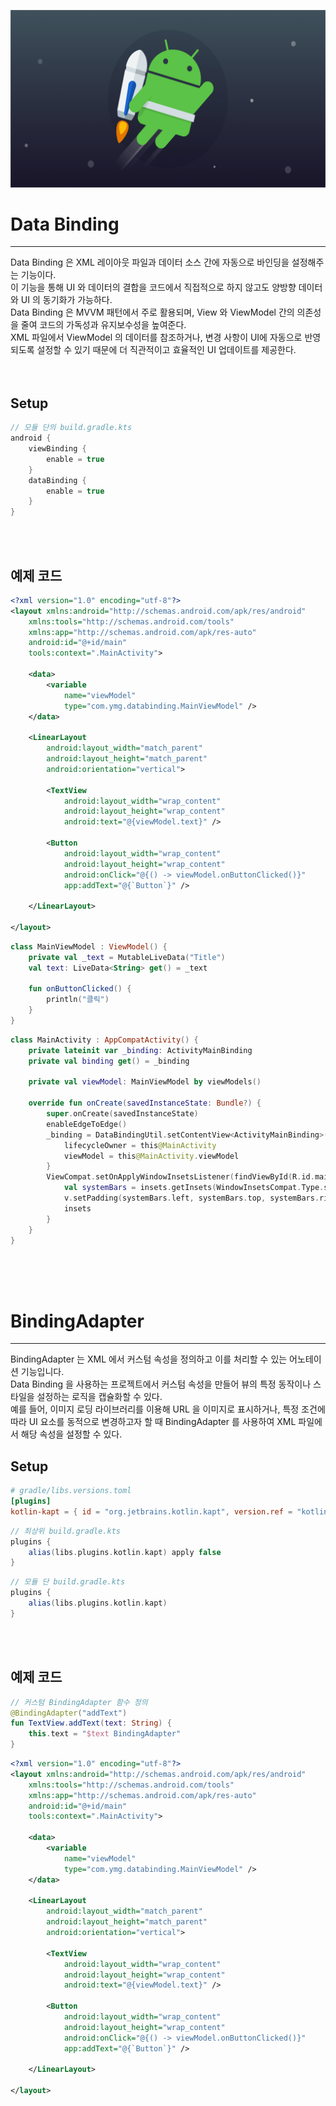 ![banner](./jetpack.png)
# Data Binding
- - -
Data Binding 은 XML 레이아웃 파일과 데이터 소스 간에 자동으로 바인딩을 설정해주는 기능이다.<br/>
이 기능을 통해 UI 와 데이터의 결합을 코드에서 직접적으로 하지 않고도 양방향 데이터와 UI 의 동기화가 가능하다.<br/>
Data Binding 은 MVVM 패턴에서 주로 활용되며, View 와 ViewModel 간의 의존성을 줄여 코드의 가독성과 유지보수성을 높여준다.<br/>
XML 파일에서 ViewModel 의 데이터를 참조하거나, 변경 사항이 UI에 자동으로 반영되도록 설정할 수 있기 때문에 더 직관적이고 효율적인 UI 업데이트를 제공한다.<br/>
<br/>
<br/>

## Setup
```groovy
// 모듈 단의 build.gradle.kts
android {
    viewBinding {
        enable = true
    }
    dataBinding {
        enable = true
    }
}
```
<br/>
<br/>

## 예제 코드
```xml
<?xml version="1.0" encoding="utf-8"?>
<layout xmlns:android="http://schemas.android.com/apk/res/android"
    xmlns:tools="http://schemas.android.com/tools"
    xmlns:app="http://schemas.android.com/apk/res-auto"
    android:id="@+id/main"
    tools:context=".MainActivity">

    <data>
        <variable
            name="viewModel"
            type="com.ymg.databinding.MainViewModel" />
    </data>

    <LinearLayout
        android:layout_width="match_parent"
        android:layout_height="match_parent"
        android:orientation="vertical">

        <TextView
            android:layout_width="wrap_content"
            android:layout_height="wrap_content"
            android:text="@{viewModel.text}" />

        <Button
            android:layout_width="wrap_content"
            android:layout_height="wrap_content"
            android:onClick="@{() -> viewModel.onButtonClicked()}"
            app:addText="@{`Button`}" />

    </LinearLayout>

</layout>
```
```kotlin
class MainViewModel : ViewModel() {
    private val _text = MutableLiveData("Title")
    val text: LiveData<String> get() = _text

    fun onButtonClicked() {
        println("클릭")
    }
}
```
```kotlin
class MainActivity : AppCompatActivity() {
    private lateinit var _binding: ActivityMainBinding
    private val binding get() = _binding

    private val viewModel: MainViewModel by viewModels()

    override fun onCreate(savedInstanceState: Bundle?) {
        super.onCreate(savedInstanceState)
        enableEdgeToEdge()
        _binding = DataBindingUtil.setContentView<ActivityMainBinding>(this, R.layout.activity_main).apply {
            lifecycleOwner = this@MainActivity
            viewModel = this@MainActivity.viewModel
        }
        ViewCompat.setOnApplyWindowInsetsListener(findViewById(R.id.main)) { v, insets ->
            val systemBars = insets.getInsets(WindowInsetsCompat.Type.systemBars())
            v.setPadding(systemBars.left, systemBars.top, systemBars.right, systemBars.bottom)
            insets
        }
    }
}
```
<br/>
<br/>
<br/>



# BindingAdapter
- - -
BindingAdapter 는 XML 에서 커스텀 속성을 정의하고 이를 처리할 수 있는 어노테이션 기능입니다.<br/>
Data Binding 을 사용하는 프로젝트에서 커스텀 속성을 만들어 뷰의 특정 동작이나 스타일을 설정하는 로직을 캡슐화할 수 있다.<br/>
예를 들어, 이미지 로딩 라이브러리를 이용해 URL 을 이미지로 표시하거나, 특정 조건에 따라 UI 요소를 동적으로 변경하고자 할 때 BindingAdapter 를 사용하여 XML 파일에서 해당 속성을 설정할 수 있다.<br/>

## Setup
```toml
# gradle/libs.versions.toml
[plugins]
kotlin-kapt = { id = "org.jetbrains.kotlin.kapt", version.ref = "kotlin" }
```
```groovy
// 최상위 build.gradle.kts
plugins {
    alias(libs.plugins.kotlin.kapt) apply false
}
```
```groovy
// 모듈 단 build.gradle.kts
plugins {
    alias(libs.plugins.kotlin.kapt)
}
```
<br/>
<br/>

## 예제 코드
```kotlin
// 커스텀 BindingAdapter 함수 정의
@BindingAdapter("addText")
fun TextView.addText(text: String) {
    this.text = "$text BindingAdapter"
}
```
```xml
<?xml version="1.0" encoding="utf-8"?>
<layout xmlns:android="http://schemas.android.com/apk/res/android"
    xmlns:tools="http://schemas.android.com/tools"
    xmlns:app="http://schemas.android.com/apk/res-auto"
    android:id="@+id/main"
    tools:context=".MainActivity">

    <data>
        <variable
            name="viewModel"
            type="com.ymg.databinding.MainViewModel" />
    </data>

    <LinearLayout
        android:layout_width="match_parent"
        android:layout_height="match_parent"
        android:orientation="vertical">

        <TextView
            android:layout_width="wrap_content"
            android:layout_height="wrap_content"
            android:text="@{viewModel.text}" />

        <Button
            android:layout_width="wrap_content"
            android:layout_height="wrap_content"
            android:onClick="@{() -> viewModel.onButtonClicked()}"
            app:addText="@{`Button`}" />

    </LinearLayout>

</layout>
```